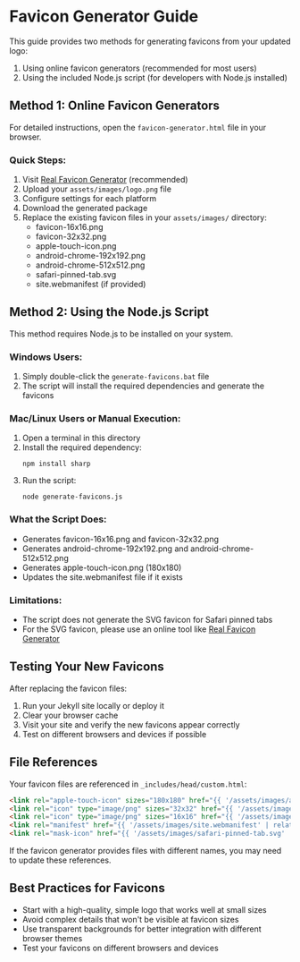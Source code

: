 # Favicon Generator Guide

This guide provides two methods for generating favicons from your updated logo:

1. Using online favicon generators (recommended for most users)
2. Using the included Node.js script (for developers with Node.js installed)

## Method 1: Online Favicon Generators

For detailed instructions, open the `favicon-generator.html` file in your browser.

### Quick Steps:

1. Visit [Real Favicon Generator](https://realfavicongenerator.net/) (recommended)
2. Upload your `assets/images/logo.png` file
3. Configure settings for each platform
4. Download the generated package
5. Replace the existing favicon files in your `assets/images/` directory:
   - favicon-16x16.png
   - favicon-32x32.png
   - apple-touch-icon.png
   - android-chrome-192x192.png
   - android-chrome-512x512.png
   - safari-pinned-tab.svg
   - site.webmanifest (if provided)

## Method 2: Using the Node.js Script

This method requires Node.js to be installed on your system.

### Windows Users:

1. Simply double-click the `generate-favicons.bat` file
2. The script will install the required dependencies and generate the favicons

### Mac/Linux Users or Manual Execution:

1. Open a terminal in this directory
2. Install the required dependency:
   ```
   npm install sharp
   ```
3. Run the script:
   ```
   node generate-favicons.js
   ```

### What the Script Does:

- Generates favicon-16x16.png and favicon-32x32.png
- Generates android-chrome-192x192.png and android-chrome-512x512.png
- Generates apple-touch-icon.png (180x180)
- Updates the site.webmanifest file if it exists

### Limitations:

- The script does not generate the SVG favicon for Safari pinned tabs
- For the SVG favicon, please use an online tool like [Real Favicon Generator](https://realfavicongenerator.net/)

## Testing Your New Favicons

After replacing the favicon files:

1. Run your Jekyll site locally or deploy it
2. Clear your browser cache
3. Visit your site and verify the new favicons appear correctly
4. Test on different browsers and devices if possible

## File References

Your favicon files are referenced in `_includes/head/custom.html`:

```html
<link rel="apple-touch-icon" sizes="180x180" href="{{ '/assets/images/apple-touch-icon.png' | relative_url }}">
<link rel="icon" type="image/png" sizes="32x32" href="{{ '/assets/images/favicon-32x32.png' | relative_url }}">
<link rel="icon" type="image/png" sizes="16x16" href="{{ '/assets/images/favicon-16x16.png' | relative_url }}">
<link rel="manifest" href="{{ '/assets/images/site.webmanifest' | relative_url }}">
<link rel="mask-icon" href="{{ '/assets/images/safari-pinned-tab.svg' | relative_url }}" color="#5bbad5">
```

If the favicon generator provides files with different names, you may need to update these references.

## Best Practices for Favicons

- Start with a high-quality, simple logo that works well at small sizes
- Avoid complex details that won't be visible at favicon sizes
- Use transparent backgrounds for better integration with different browser themes
- Test your favicons on different browsers and devices